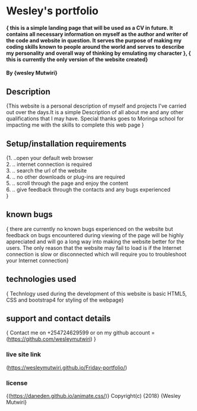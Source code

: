 # Wesley's portfolio
#### { this is a simple landing page that will be used as a CV in future. It contains all necessary information on myself as the author and writer of the code and website in question. It serves the purpose of making my coding skills known to people around the world and serves to describe my personality and overall way of thinking by emulating my character }, { this is currently the only version of the website created}
#### By **{wesley Mutwiri}**
## Description
{This website is a personal description of myself and projects I've carried out over the days.It is a simple Description of all about me and any other qualifications that I may have. Special thanks goes to Moringa school for impacting me with the skills to complete this web page }
## Setup/installation requirements
{1. ..open your default web browser<br>
2. .. internet connection is required <br>
3. .. search the url of the website<br>
4. .. no other downloads or plug-ins are required <br>
5. .. scroll through the page and enjoy the content<br>
6. .. give feedback through the contacts and any bugs experienced<br> }
## known bugs
{ there are currently no known bugs experienced on the website but feedback on bugs encountered during viewing of the page will be highly appreciated and will go a long way into making the website better for the users. The only reason that the website may fail to load is if the Internet connection is slow or disconnected which will require you to troubleshoot your Internet connection}
## technologies used
{ Technlogy used during the development of this website is basic HTML5, CSS and bootstrap4 for styling of the webpage}
## support and contact details
{ Contact me on +254724629599 or on my github account = (https://github.com/wesleymutwiri) }
### live site link
(https://wesleymutwiri.github.io/Friday-portfolio/)
### license
{(https://daneden.github.io/animate.css/)}
Copyright(c) {2018} {Wesley Mutwiri}
